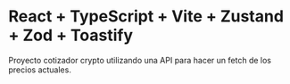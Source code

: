 # React + TypeScript + Vite + Zustand + Zod + Toastify

Proyecto cotizador crypto utilizando una API para hacer un fetch de los precios actuales.
